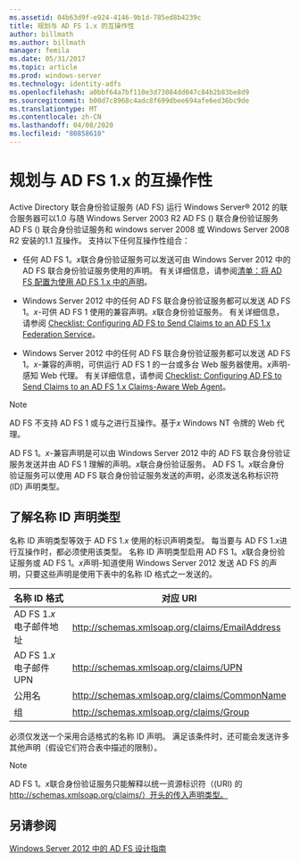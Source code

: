 ```yaml
---
ms.assetid: 04b63d9f-e924-4146-9b1d-785ed8b4239c
title: 规划与 AD FS 1.x 的互操作性
author: billmath
ms.author: billmath
manager: femila
ms.date: 05/31/2017
ms.topic: article
ms.prod: windows-server
ms.technology: identity-adfs
ms.openlocfilehash: a0bbf64a7bf110e3d73084dd047c84b2b83be8d9
ms.sourcegitcommit: b00d7c8968c4adc8f699dbee694afe6ed36bc9de
ms.translationtype: MT
ms.contentlocale: zh-CN
ms.lasthandoff: 04/08/2020
ms.locfileid: "80858610"
---
```

# <a name="planning-for-interoperability-with-ad-fs-1x"></a>规划与 AD FS 1.x 的互操作性

Active Directory 联合身份验证服务 \(AD FS\) 运行 Windows Server&reg; 2012 的联合服务器可以1.0 与随 Windows Server 2003 R2 AD FS \(\) 联合身份验证服务 AD FS \(\) 联合身份验证服务和 windows server 2008 或 Windows Server 2008 R2 安装的1.1 互操作。 支持以下任何互操作性组合：  

-   任何 AD FS 1。*x*联合身份验证服务可以发送可由 Windows Server 2012 中的 AD FS 联合身份验证服务使用的声明。 有关详细信息，请参阅[清单：将 AD FS 配置为使用 AD FS 1.x 中的声明](../../ad-fs/deployment/Checklist--Configuring-AD-FS--to-Consume-Claims-from-AD-FS-1.x.md)。  

-   Windows Server 2012 中的任何 AD FS 联合身份验证服务都可以发送 AD FS 1。*x*\-可供 AD FS 1 使用的兼容声明。*x*联合身份验证服务。 有关详细信息，请参阅 [Checklist: Configuring AD FS to Send Claims to an AD FS 1.x Federation Service](../../ad-fs/deployment/Checklist--Configuring-AD-FS-to-Send-Claims-to-an-AD-FS-1.x-Federation-Service.md)。  

-   Windows Server 2012 中的任何 AD FS 联合身份验证服务都可以发送 AD FS 1。*x*\-兼容的声明，可供运行 AD FS 1 的一台或多台 Web 服务器使用。*x*声明\-感知 Web 代理。 有关详细信息，请参阅 [Checklist: Configuring AD FS to Send Claims to an AD FS 1.x Claims-Aware Web Agent](../../ad-fs/deployment/Checklist--Configuring-AD-FS-to-Send-Claims-to-an-AD-FS-1.x-Claims-Aware-Web-Agent.md)。  

> [!NOTE]  
> AD FS 不支持 AD FS 1 或与之进行互操作。基于*x* Windows NT 令牌的 Web 代理。  

AD FS 1。*x*\-兼容声明是可以由 Windows Server 2012 中的 AD FS 联合身份验证服务发送并由 AD FS 1 理解的声明。*x*联合身份验证服务。 AD FS 1。*x*联合身份验证服务可以使用 AD FS 联合身份验证服务发送的声明，必须发送名称标识符 \(ID\) 声明类型。  

## <a name="understanding-the-name-id-claim-type"></a>了解名称 ID 声明类型  
名称 ID 声明类型等效于 AD FS 1.*x* 使用的标识声明类型。 每当要与 AD FS 1.*x*进行互操作时，都必须使用该类型。 名称 ID 声明类型启用 AD FS 1。*x*联合身份验证服务或 AD FS 1。*x*声明\-知道使用 Windows Server 2012 发送 AD FS 的声明，只要这些声明是使用下表中的名称 ID 格式之一发送的。  


|      名称 ID 格式       |               对应 URI                |
|---------------------------|------------------------------------------------|
| AD FS 1.*x* 电子邮件地址 | http://schemas.xmlsoap.org/claims/EmailAddress |
|   AD FS 1.*x* 电子邮件 UPN   |     http://schemas.xmlsoap.org/claims/UPN      |
|        公用名        |  http://schemas.xmlsoap.org/claims/CommonName  |
|           组           |    http://schemas.xmlsoap.org/claims/Group     |

必须仅发送一个采用合适格式的名称 ID 声明。 满足该条件时，还可能会发送许多其他声明（假设它们符合表中描述的限制）。  

> [!NOTE]  
> AD FS 1。*x*联合身份验证服务只能解释以统一资源标识符（\(URI\) 的 http://schemas.xmlsoap.org/claims/）开头的传入声明类型。  

## <a name="see-also"></a>另请参阅
[Windows Server 2012 中的 AD FS 设计指南](AD-FS-Design-Guide-in-Windows-Server-2012.md)
